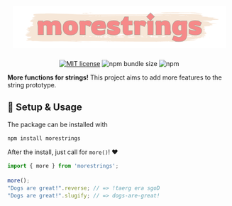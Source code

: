 <h1 align="center">
  <img src="https://github.com/daschaa/morestrings/blob/HEAD/docs/logo.png" />
</h1>

<div align="center">

[![MIT license](https://img.shields.io/badge/License-MIT-blue.svg)](https://lbesson.mit-license.org/) ![npm bundle size](https://img.shields.io/bundlephobia/min/morestrings) ![npm](https://img.shields.io/npm/dw/morestrings)

</div>
<p>
<strong>More functions for strings!</strong> This project aims to add more features to the string prototype. 
</p>

## 🚀 Setup & Usage
The package can be installed with
```bash
npm install morestrings
```
After the install, just call for `more()`! ❤️
```javascript
import { more } from 'morestrings';

more();
"Dogs are great!".reverse; // => !taerg era sgoD
"Dogs are great!".slugify; // => dogs-are-great!
```